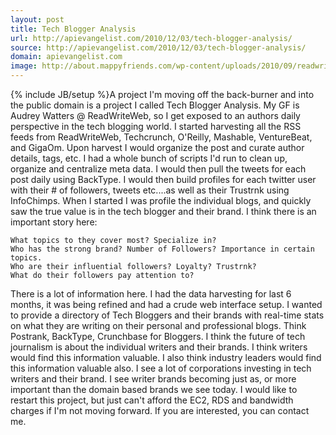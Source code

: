 ```yaml
---
layout: post
title: Tech Blogger Analysis
url: http://apievangelist.com/2010/12/03/tech-blogger-analysis/
source: http://apievangelist.com/2010/12/03/tech-blogger-analysis/
domain: apievangelist.com
image: http://about.mappyfriends.com/wp-content/uploads/2010/09/readwriteweb.jpg
---
```

{% include JB/setup %}A project I'm moving off the back-burner and into the public domain is a project I called Tech Blogger Analysis. My GF is Audrey Watters @ ReadWriteWeb, so I get exposed to an authors daily perspective in the tech blogging world.
I started harvesting all the RSS feeds from ReadWriteWeb, Techcrunch, O'Reilly, Mashable, VentureBeat, and GigaOm.
Upon harvest I would organize the post and curate author details, tags, etc. I had a whole bunch of scripts I'd run to clean up, organize and centralize meta data.
I would then pull the tweets for each post daily using BackType.
I would then build profiles for each twitter user with their # of followers, tweets etc....as well as their Trustrnk using InfoChimps.
When I started I was profile the individual blogs, and quickly saw the true value is in the tech blogger and their brand. I think there is an important story here:

	What topics to they cover most? Specialize in?
	Who has the strong brand? Number of Followers? Importance in certain topics.
	Who are their influential followers? Loyalty? Trustrnk?
	What do their followers pay attention to?

There is a lot of information here. I had the data harvesting for last 6 months, it was being refined and had a crude web interface setup. I wanted to provide a directory of Tech Bloggers and their brands with real-time stats on what they are writing on their personal and professional blogs.  Think Postrank, BackType, Crunchbase for Bloggers.
I think the future of tech journalism is about the individual writers and their brands. I think writers would find this information valuable. I also think industry leaders would find this information valuable also. I see a lot of corporations investing in tech writers and their brand. I see writer brands becoming just as, or more important than the domain based brands we see today.
I would like to restart this project, but just can't afford the EC2, RDS and bandwidth charges if I'm not moving forward. If you are interested, you can contact me.